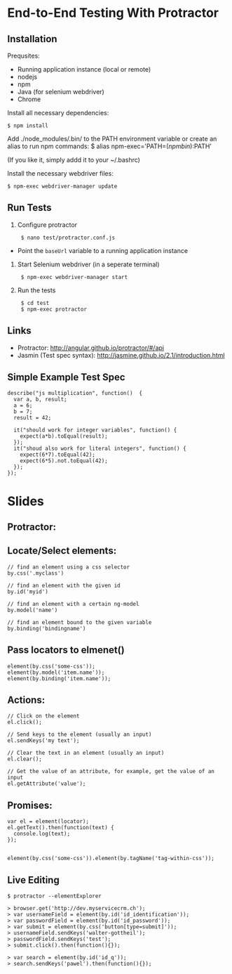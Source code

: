 End-to-End Testing With Protractor
==================================

Installation
------------

Prequsites:
* Running application instance (local or remote)
* nodejs
* npm
* Java (for selenium webdriver)
* Chrome

Install all necessary dependencies:

    $ npm install

Add ./node_modules/.bin/ to the PATH environment variable or create an alias 
to run npm commands:
    $ alias npm-exec='PATH=$(npm bin):$PATH'

(If you like it, simply addd it to your ~/.bashrc)

Install the necessary webdriver files:

    $ npm-exec webdriver-manager update

Run Tests
---------

1. Configure protractor

        $ nano test/protractor.conf.js
        
 - Point the `baseUrl` variable to a running application instance

1. Start Selenium webdriver (in a seperate terminal)

        $ npm-exec webdriver-manager start

2. Run the tests

        $ cd test
        $ npm-exec protractor

Links
-----

* Protractor: http://angular.github.io/protractor/#/api
* Jasmin (Test spec syntax): http://jasmine.github.io/2.1/introduction.html


Simple Example Test Spec
------------------------

    describe("js multiplication", function()  {
      var a, b, result;
      a = 6;
      b = 7; 
      result = 42;

      it("should work for integer variables", function() {
        expect(a*b).toEqual(result);
      });
      it("shoud also work for literal integers", function() {
        expect(6*7).toEqual(42);
        expect(6*5).not.toEqual(42);
      });
    });


# Slides

Protractor:
-----------

Locate/Select elements:
-----------------------

    // find an element using a css selector
    by.css('.myclass') 
    
    // find an element with the given id
    by.id('myid')
    
    // find an element with a certain ng-model
    by.model('name')
    
    // find an element bound to the given variable
    by.binding('bindingname')

Pass locators to elmenet()
--------------------------

    element(by.css('some-css'));
    element(by.model('item.name'));
    element(by.binding('item.name'));
    
Actions:
--------

    // Click on the element
    el.click();
    
    // Send keys to the element (usually an input)
    el.sendKeys('my text');
    
    // Clear the text in an element (usually an input)
    el.clear();
    
    // Get the value of an attribute, for example, get the value of an input
    el.getAttribute('value');
   
Promises:
---------
    
    var el = element(locator);
    el.getText().then(function(text) {
      console.log(text);
    });
    
    
    element(by.css('some-css')).element(by.tagName('tag-within-css'));
    
Live Editing
------------

    $ protractor --elementExplorer
    
    > browser.get('http://dev.myservicecrm.ch');
    > var usernameField = element(by.id('id_identification'));
    > var passwordField = element(by.id('id_password'));
    > var submit = element(by.css('button[type=submit]'));
    > usernameField.sendKeys('walter-gottheil');
    > passwordField.sendKeys('test');
    > submit.click().then(function(){});
    
    > var search = element(by.id('id_q'));
    > search.sendKeys('pawel').then(function(){});
    
    